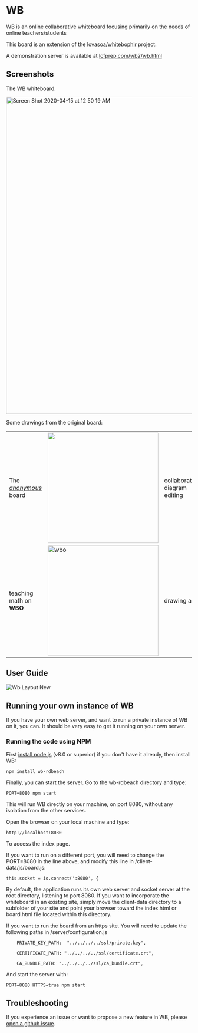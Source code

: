 # WB

WB is an online collaborative whiteboard focusing primarily on the needs of online teachers/students


This board is an extension of the [lovasoa/whitebophir](https://github.com/lovasoa/whitebophir) project.

A demonstration server is available at [lcfprep.com/wb2/wb.html](https://lcfprep.com/wb2/wb.html)

## Screenshots

The WB whiteboard:

<img width="861" alt="Screen Shot 2020-04-15 at 12 50 19 AM" src="https://user-images.githubusercontent.com/8367977/81508360-83bc1280-92b8-11ea-86c0-c30a408e7ee3.png">

Some drawings from the original board:
<table>
 <tr>
  <td> The <i><a href="https://wbo.ophir.dev/boards/anonymous">anonymous</a></i> board
  <td> <img width="300" src="https://user-images.githubusercontent.com/552629/59885574-06e02b80-93bc-11e9-9150-0670a1c5d4f3.png">
  <td> collaborative diagram editing
  <td> <img alt="Screenshot of WBO's user interface: architecture" width="300" src="https://user-images.githubusercontent.com/552629/59915054-07101380-941c-11e9-97c9-4980f50d302a.png" />
  
  <tr>
   <td> teaching math on <b>WBO</b>
   <td> <img alt=wbo teaching" width="300" src="https://user-images.githubusercontent.com/552629/59915737-a386e580-941d-11e9-81ff-db9e37f140db.png" />
   <td> drawing art
   <td> <img alt="angel drawn on WBO" width="300" src="https://user-images.githubusercontent.com/552629/59914139-08404100-941a-11e9-9c29-bd2569fe4730.png"/>
</table>
    
    
## User Guide ##

![Wb Layout New](https://user-images.githubusercontent.com/8367977/81897735-16380c80-956c-11ea-8eff-356fdb3a410d.png)

## Running your own instance of WB

If you have your own web server, and want to run a private instance of WB on it, you can. It should be very easy to get it running on your own server.

### Running the code using NPM



First [install node.js](https://nodejs.org/en/download/) (v8.0 or superior)
 if you don't have it already, then install WB:

```
npm install wb-rdbeach
```

Finally, you can start the server. Go to the wb-rdbeach directory and type:

```
PORT=8080 npm start
```

This will run WB directly on your machine, on port 8080, without any isolation from the other services.

Open the browser on your local machine and type:

```
http://localhost:8080
```
To access the index page.


If you want to run on a different port, you will need to change the PORT=8080 in the line above, and modify this line in /client-data/js/board.js:

```
this.socket = io.connect(':8080', {
```

By default, the application runs its own web server and socket server at the root directory, listening to port 8080. If you want to incorporate the whiteboard in an existing site, simply move the client-data directory to a subfolder of your site and point your browser toward the index.html or board.html file located within this directory.


If you want to run the board from an https site. You will need to update the following paths in /server/configuration.js

```
    PRIVATE_KEY_PATH:  "../../../../ssl/private.key",

    CERTIFICATE_PATH: "../../../../ssl/certificate.crt",

    CA_BUNDLE_PATH: "../../../../ssl/ca_bundle.crt",
```

And start the server with:

```
PORT=8080 HTTPS=true npm start
```

## Troubleshooting

If you experience an issue or want to propose a new feature in WB, please [open a github issue](https://github.com/rdbeach/wb/issues/new).
